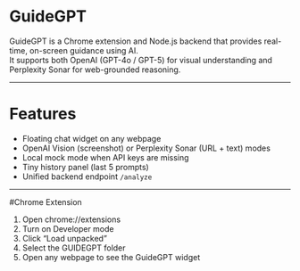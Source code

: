 # GuideGPT

GuideGPT is a Chrome extension and Node.js backend that provides real-time, on-screen guidance using AI.  
It supports both OpenAI (GPT-4o / GPT-5) for visual understanding and Perplexity Sonar for web-grounded reasoning.

---

# Features
- Floating chat widget on any webpage  
- OpenAI Vision (screenshot) or Perplexity Sonar (URL + text) modes  
- Local mock mode when API keys are missing  
- Tiny history panel (last 5 prompts)  
- Unified backend endpoint `/analyze`

---

#Chrome Extension
1. Open chrome://extensions
2. Turn on Developer mode
3. Click “Load unpacked”
4. Select the GUIDEGPT folder
5. Open any webpage to see the GuideGPT widget




